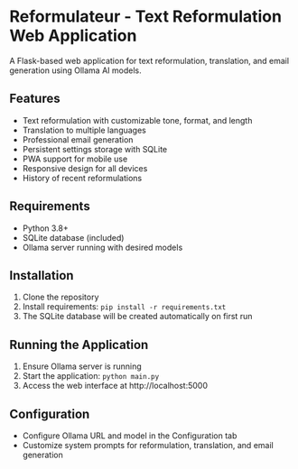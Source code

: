 # Reformulateur - Text Reformulation Web Application

A Flask-based web application for text reformulation, translation, and email generation using Ollama AI models.

## Features
- Text reformulation with customizable tone, format, and length
- Translation to multiple languages
- Professional email generation
- Persistent settings storage with SQLite
- PWA support for mobile use
- Responsive design for all devices
- History of recent reformulations

## Requirements
- Python 3.8+
- SQLite database (included)
- Ollama server running with desired models

## Installation
1. Clone the repository
2. Install requirements: `pip install -r requirements.txt`
3. The SQLite database will be created automatically on first run

## Running the Application
1. Ensure Ollama server is running
2. Start the application: `python main.py`
3. Access the web interface at http://localhost:5000

## Configuration
- Configure Ollama URL and model in the Configuration tab
- Customize system prompts for reformulation, translation, and email generation
